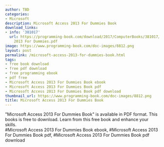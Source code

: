 ```yaml
---
author: TBD
categories:
- Microsoft
description: Microsoft Access 2013 For Dummies Book
download_links:
- info: '381017'
  url: https://programming-book.com/download/2017/ComputerBooks/381017/Microsoft Access
    2013 For Dummies.pdf
image: https://www.programming-book.com/doc-images/8812.png
layout: post
permalink: /microsoft-access-2013-for-dummies-book.html
tags:
- free book download
- free pdf download
- free programming ebook
- pdf free
- Microsoft Access 2013 For Dummies Book ebook
- Microsoft Access 2013 For Dummies Book pdf
- Microsoft Access 2013 For Dummies Book pdf download
thumbnail_url: https://www.programming-book.com/doc-images/8812.png
title: Microsoft Access 2013 For Dummies Book
---
```


 
<div class="item-desc text-justify">
  "Microsoft Access 2013 For Dummies Book" is available in PDF format. This books is free to download. Learn from this free book and enhance your skills.
  <br>
  #Microsoft Access 2013 For Dummies Book ebook, #Microsoft Access 2013 For Dummies Book pdf, #Microsoft Access 2013 For Dummies Book pdf download
</div>